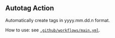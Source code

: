 Autotag Action
--------------

Automatically create tags in yyyy.mm.dd.n format.

How to use: see [`.github/workflows/main.yml`].

[`.github/workflows/main.yml`]: .github/workflows/main.yml
